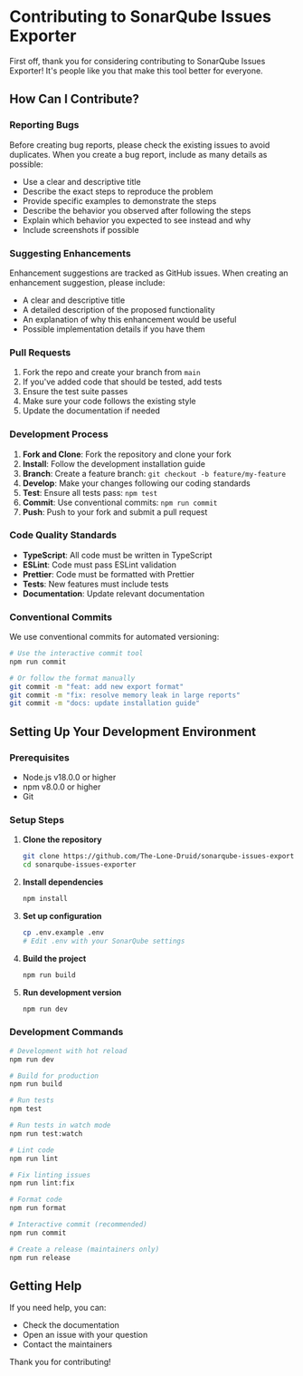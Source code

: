 # Contributing to SonarQube Issues Exporter

First off, thank you for considering contributing to SonarQube Issues Exporter! It's people like you that make this tool better for everyone.

## How Can I Contribute?

### Reporting Bugs

Before creating bug reports, please check the existing issues to avoid duplicates. When you create a bug report, include as many details as possible:

- Use a clear and descriptive title
- Describe the exact steps to reproduce the problem
- Provide specific examples to demonstrate the steps
- Describe the behavior you observed after following the steps
- Explain which behavior you expected to see instead and why
- Include screenshots if possible

### Suggesting Enhancements

Enhancement suggestions are tracked as GitHub issues. When creating an enhancement suggestion, please include:

- A clear and descriptive title
- A detailed description of the proposed functionality
- An explanation of why this enhancement would be useful
- Possible implementation details if you have them

### Pull Requests

1. Fork the repo and create your branch from `main`
2. If you've added code that should be tested, add tests
3. Ensure the test suite passes
4. Make sure your code follows the existing style
5. Update the documentation if needed

### Development Process

1. **Fork and Clone**: Fork the repository and clone your fork
2. **Install**: Follow the development installation guide
3. **Branch**: Create a feature branch: `git checkout -b feature/my-feature`
4. **Develop**: Make your changes following our coding standards
5. **Test**: Ensure all tests pass: `npm test`
6. **Commit**: Use conventional commits: `npm run commit`
7. **Push**: Push to your fork and submit a pull request

### Code Quality Standards

- **TypeScript**: All code must be written in TypeScript
- **ESLint**: Code must pass ESLint validation
- **Prettier**: Code must be formatted with Prettier
- **Tests**: New features must include tests
- **Documentation**: Update relevant documentation

### Conventional Commits

We use conventional commits for automated versioning:

```bash
# Use the interactive commit tool
npm run commit

# Or follow the format manually
git commit -m "feat: add new export format"
git commit -m "fix: resolve memory leak in large reports"
git commit -m "docs: update installation guide"
```

## Setting Up Your Development Environment

### Prerequisites

- Node.js v18.0.0 or higher
- npm v8.0.0 or higher
- Git

### Setup Steps

1. **Clone the repository**

   ```bash
   git clone https://github.com/The-Lone-Druid/sonarqube-issues-exporter.git
   cd sonarqube-issues-exporter
   ```

2. **Install dependencies**

   ```bash
   npm install
   ```

3. **Set up configuration**

   ```bash
   cp .env.example .env
   # Edit .env with your SonarQube settings
   ```

4. **Build the project**

   ```bash
   npm run build
   ```

5. **Run development version**
   ```bash
   npm run dev
   ```

### Development Commands

```bash
# Development with hot reload
npm run dev

# Build for production
npm run build

# Run tests
npm test

# Run tests in watch mode
npm run test:watch

# Lint code
npm run lint

# Fix linting issues
npm run lint:fix

# Format code
npm run format

# Interactive commit (recommended)
npm run commit

# Create a release (maintainers only)
npm run release
```

## Getting Help

If you need help, you can:

- Check the documentation
- Open an issue with your question
- Contact the maintainers

Thank you for contributing!
